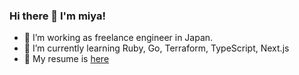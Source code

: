 ### Hi there 👋 I'm miya!

- 🔭 I’m working as freelance engineer in Japan.
- 🌱 I’m currently learning Ruby, Go, Terraform, TypeScript, Next.js
- 👯 My resume is [here](https://mh4gf.dev/resume)
